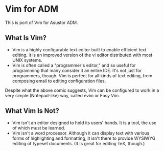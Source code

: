 # Vim for ADM

This is port of Vim for Asustor ADM.

## What Is Vim?

* Vim is a highly configurable text editor built to enable efficient text editing. It is an improved version of the vi editor distributed with most UNIX systems.
* Vim is often called a "programmer's editor," and so useful for programming that many consider it an entire IDE. It's not just for programmers, though. Vim is perfect for all kinds of text editing, from composing email to editing configuration files.

Despite what the above comic suggests, Vim can be configured to work in a very simple (Notepad-like) way, called evim or Easy Vim.

## What Vim Is Not?

* Vim isn't an editor designed to hold its users' hands. It is a tool, the use of which must be learned.
* Vim isn't a word processor. Although it can display text with various forms of highlighting and formatting, it isn't there to provide WYSIWYG editing of typeset documents. (It is great for editing TeX, though.)
